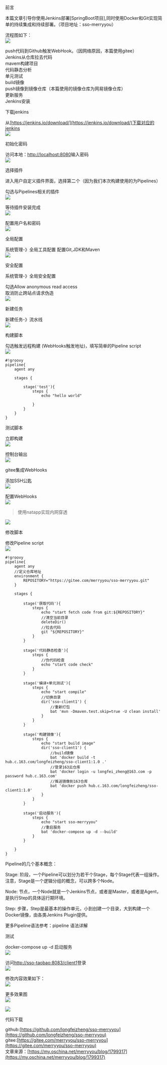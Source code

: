 前言

本篇文章引导你使用Jenkins部署\[SpringBoot项目\],同时使用Docker和Git实现简单的持续集成和持续部署。（项目地址：sso-merryyou）

流程图如下：  
![](https://raw.githubusercontent.com/longfeizheng/longfeizheng.github.io/master/images/docker/docker02.png)

push代码到Github触发WebHook。（因网络原因，本篇使用gitee）  
Jenkins从仓库拉去代码  
mavem构建项目  
代码静态分析  
单元测试  
build镜像  
push镜像到镜像仓库（本篇使用的镜像仓库为网易镜像仓库）  
更新服务  
Jenkins安装

下载jenkins

从[https://jenkins.io/download/](https://jenkins.io/download/)下载对应的jenkins  
![](https://raw.githubusercontent.com/longfeizheng/longfeizheng.github.io/master/images/docker/docker07.png)

初始化密码

访问本地：[http://localhost:8080](http://localhost:8080/)输入密码  
![](https://raw.githubusercontent.com/longfeizheng/longfeizheng.github.io/master/images/docker/docker04.png)

选择插件

进入用户自定义插件界面，选择第二个（因为我们本次构建使用的为Pipelines）

勾选与Pipelines相关的插件  
![](https://raw.githubusercontent.com/longfeizheng/longfeizheng.github.io/master/images/docker/docker05.png)

等待插件安装完成  
![](https://raw.githubusercontent.com/longfeizheng/longfeizheng.github.io/master/images/docker/docker06.png)

配置用户名和密码  
![](https://raw.githubusercontent.com/longfeizheng/longfeizheng.github.io/master/images/docker/docker08.png)

全局配置

系统管理-》全局工具配置 配置Git,JDK和Maven  
![](https://raw.githubusercontent.com/longfeizheng/longfeizheng.github.io/master/images/docker/docker09.png)

安全配置

系统管理-》全局安全配置

勾选Allow anonymous read access  
取消防止跨站点请求伪造  
![](https://raw.githubusercontent.com/longfeizheng/longfeizheng.github.io/master/images/docker/docker10.png)

新建任务

新建任务-》流水线  
![](https://raw.githubusercontent.com/longfeizheng/longfeizheng.github.io/master/images/docker/docker11.png)

构建脚本

勾选触发远程构建 (WebHooks触发地址)，填写简单的Pipeline script  
![](https://raw.githubusercontent.com/longfeizheng/longfeizheng.github.io/master/images/docker/docker12.png)

```
#!groovy
pipeline{
    agent any

    stages {

        stage('test'){
            steps {
                echo "hello world"
            
            }
        }            
    }
}
```

测试脚本

立即构建  
![](https://raw.githubusercontent.com/longfeizheng/longfeizheng.github.io/master/images/docker/docker13.png)

控制台输出  
![](https://raw.githubusercontent.com/longfeizheng/longfeizheng.github.io/master/images/docker/docker14.png)

gitee集成WebHooks

添加SSH公匙  
![](https://raw.githubusercontent.com/longfeizheng/longfeizheng.github.io/master/images/docker/docker15.png)

配置WebHooks  
![](https://raw.githubusercontent.com/longfeizheng/longfeizheng.github.io/master/images/docker/docker16.png)

> 使用natapp实现内网穿透

![](https://raw.githubusercontent.com/longfeizheng/longfeizheng.github.io/master/images/docker/docker17.png)

修改脚本

修改Pipeline script  
![](https://raw.githubusercontent.com/longfeizheng/longfeizheng.github.io/master/images/docker/docker18.png)

```
#!groovy
pipeline{
    agent any
    //定义仓库地址
    environment {
        REPOSITORY="https://gitee.com/merryyou/sso-merryyou.git"
    }

    stages {

        stage('获取代码'){
            steps {
                echo "start fetch code from git:${REPOSITORY}"
                //清空当前目录
                deleteDir()
                //拉去代码    
                git "${REPOSITORY}"
            }
        }

        stage('代码静态检查'){
            steps {
                //伪代码检查
                echo "start code check"
            }
        }        

        stage('编译+单元测试'){
            steps {
                echo "start compile"
                //切换目录
                dir('sso-client1') {
                    //重新打包
                    bat 'mvn -Dmaven.test.skip=true -U clean install'
                }
            }
        }

        stage('构建镜像'){
            steps {
                echo "start build image"
                dir('sso-client1') {
                    //build镜像
                    bat 'docker build -t hub.c.163.com/longfeizheng/sso-client1:1.0 .'
                    //登录163云仓库
                    bat 'docker login -u longfei_zheng@163.com -p password hub.c.163.com'
                    //推送镜像到163仓库
                    bat 'docker push hub.c.163.com/longfeizheng/sso-client1:1.0'
                }
            }
        }

        stage('启动服务'){
            steps {
                echo "start sso-merryyou"
                //重启服务
                bat 'docker-compose up -d --build'
            }
        }                

    }
}
```

Pipeline的几个基本概念：

Stage: 阶段，一个Pipeline可以划分为若干个Stage，每个Stage代表一组操作。注意，Stage是一个逻辑分组的概念，可以跨多个Node。

Node: 节点，一个Node就是一个Jenkins节点，或者是Master，或者是Agent，是执行Step的具体运行期环境。

Step: 步骤，Step是最基本的操作单元，小到创建一个目录，大到构建一个Docker镜像，由各类Jenkins Plugin提供。

更多Pipeline语法参考：pipeline 语法详解

测试

docker-compose up -d 启动服务  
![](https://raw.githubusercontent.com/longfeizheng/longfeizheng.github.io/master/images/docker/docker19.png)

访问[http://sso-taobao:8083/client1](http://sso-taobao:8083/client1)登录  
![](https://raw.githubusercontent.com/longfeizheng/longfeizheng.github.io/master/images/docker/docker20.png)

修改内容效果如下：  
![](https://raw.githubusercontent.com/longfeizheng/longfeizheng.github.io/master/images/docker/docker03.gif)

更多效果图  
![](https://raw.githubusercontent.com/longfeizheng/longfeizheng.github.io/master/images/docker/docker21.png)

![](https://raw.githubusercontent.com/longfeizheng/longfeizheng.github.io/master/images/docker/docker22.png)

代码下载

github:[https://github.com/longfeizheng/sso-merryyou](https://github.com/longfeizheng/sso-merryyou)  
gitee:[https://gitee.com/merryyou/sso-merryyou](https://gitee.com/merryyou/sso-merryyou)  
文章来源：[https://my.oschina.net/merryyou/blog/1799317](https://my.oschina.net/merryyou/blog/1799317)